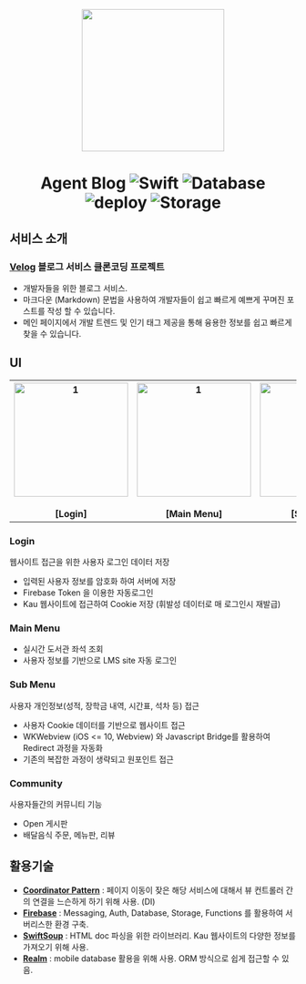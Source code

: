 <p align="center" >
<a href="https://agent-blog.herokuapp.com/" align="center"> <img src="https://user-images.githubusercontent.com/13609011/84003962-c3ecde80-a9a5-11ea-8722-8a7e9d99681f.png" width="250" height="250" align="center"/></a>
</p>
<h1 align="center">
  Agent Blog  <img alt="Swift" src="https://img.shields.io/badge/API-GraphQL-red.svg"> <img alt="Database" src="https://img.shields.io/badge/Database-Prisma_MySQL-blue.svg"> <img alt="deploy" src="https://img.shields.io/badge/deploy-Heroku-purple.svg"> <img alt="Storage" src="https://img.shields.io/badge/storage-AWS S3-orange.svg">
</h1>



## 서비스 소개

### [Velog](https://velog.io/) 블로그 서비스 클론코딩 프로젝트
- 개발자들을 위한 블로그 서비스.
- 마크다운 (Markdown) 문법을 사용하여 개발자들이 쉽고 빠르게 예쁘게 꾸며진 포스트를 작성 할 수 있습니다.
- 메인 페이지에서 개발 트렌드 및 인기 태그 제공을 통해 융용한 정보를 쉽고 빠르게 찾을 수 있습니다.


## UI

<table>
   <tr>
     <th align="center">
       <img width="200" alt="1" src="https://user-images.githubusercontent.com/9532432/71674308-31c12880-2dbe-11ea-9a7e-9ecb15b52e4e.gif"/>
       <br><br>[Login]
     </th>
     <th align="center">
       <img width="200" alt="1" src="https://user-images.githubusercontent.com/9532432/71674314-3685dc80-2dbe-11ea-8657-2d59f6e708f3.gif"/>
       <br><br>[Main Menu] 
    </th>
     <th align="center">
      <img width="200" alt="1" src="https://user-images.githubusercontent.com/9532432/71674315-3685dc80-2dbe-11ea-8d53-d2e61c601d6d.gif"/>
       <br><br>[Sub Menu]
    </th>
     <th align="center">
      <img width="200" alt="1" src="https://user-images.githubusercontent.com/9532432/71674104-bfe8df00-2dbd-11ea-8c45-1e2e68a7ae4c.gif"/>
       <br><br>[Community]
    </th>
  </tr>
</table>



### Login

웹사이트 접근을 위한 사용자 로그인 데이터 저장

- 입력된 사용자 정보를 암호화 하여 서버에 저장
- Firebase Token 을 이용한 자동로그인
- Kau 웹사이트에 접근하여 Cookie 저장 (휘발성 데이터로 매 로그인시 재발급)

### Main Menu

- 실시간 도서관 좌석 조회
- 사용자 정보를 기반으로 LMS site 자동 로그인

### Sub Menu

사용자 개인정보(성적, 장학금 내역, 시간표, 석차 등) 접근

- 사용자 Cookie 데이터를 기반으로 웹사이트 접근
- WKWebview (iOS <= 10,  Webview) 와 Javascript Bridge를 활용하여 Redirect 과정을 자동화
- 기존의 복잡한 과정이 생략되고 원포인트 접근

### Community

사용자들간의 커뮤니티 기능

- Open 게시판
- 배달음식 주문, 메뉴판, 리뷰



## 활용기술

- **[Coordinator Pattern](https://k-elon.tistory.com/34)** : 페이지 이동이 잦은 해당 서비스에 대해서 뷰 컨트롤러 간의 연결을 느슨하게 하기 위해 사용. (DI) 
- **[Firebase](https://github.com/firebase/firebase-ios-sdk)** : Messaging, Auth, Database, Storage, Functions 를 활용하여 서버리스한 환경 구축.
- **[SwiftSoup](https://github.com/scinfu/SwiftSoup)** : HTML doc 파싱을 위한 라이브러리. Kau 웹사이트의 다양한 정보를 가져오기 위해 사용.
- **[Realm](https://github.com/realm/realm-cocoa)** : mobile database 활용을 위해 사용. ORM 방식으로 쉽게 접근할 수 있음.

